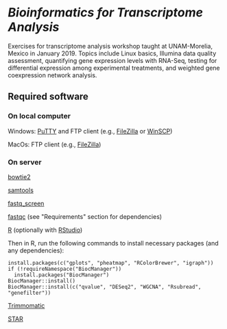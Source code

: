 # *Bioinformatics for Transcriptome Analysis*
Exercises for transcriptome analysis workshop taught at UNAM-Morelia, Mexico in January 2019. Topics include Linux basics, Illumina data quality assessment, quantifying gene expression levels with RNA-Seq, testing for differential expression among experimental treatments, and weighted gene coexpression network analysis. 

## Required software

### On local computer

Windows: [PuTTY](https://www.chiark.greenend.org.uk/~sgtatham/putty/latest.html) and FTP client (e.g., [FileZilla](https://filezilla-project.org/) or [WinSCP](https://winscp.net/eng/download.php))

MacOs: FTP client (e.g., [FileZilla](https://filezilla-project.org/))

### On server

[bowtie2](http://bowtie-bio.sourceforge.net/bowtie2/index.shtml)

[samtools](http://www.htslib.org/) 

[fastq_screen](https://www.bioinformatics.babraham.ac.uk/projects/fastq_screen/)

[fastqc](https://www.bioinformatics.babraham.ac.uk/projects/fastqc/)  (see "Requirements" section for dependencies)

[R]( https://www.r-project.org/) (optionally with [RStudio](https://www.rstudio.com/))

Then in R, run the following commands to install necessary packages (and any dependencies):
	
	install.packages(c("gplots", "pheatmap", "RColorBrewer", "igraph"))
	if (!requireNamespace("BiocManager"))
	  install.packages("BiocManager")
	BiocManager::install()
	BiocManager::install(c("qvalue", "DESeq2", "WGCNA", "Rsubread", "genefilter"))

[Trimmomatic](http://www.usadellab.org/cms/?page=trimmomatic)

[STAR](https://github.com/alexdobin/STAR)

